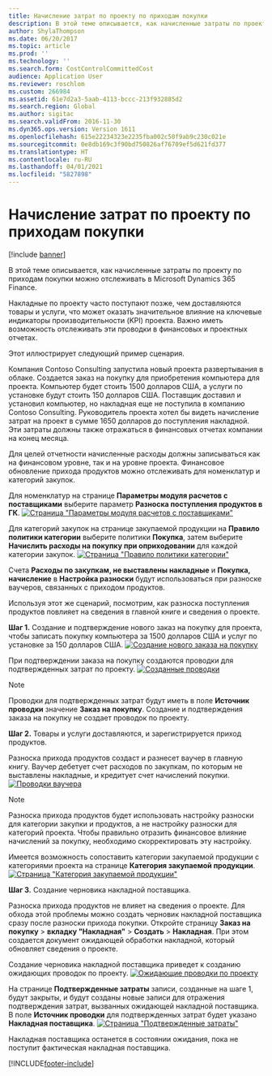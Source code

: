 ```yaml
---
title: Начисление затрат по проекту по приходам покупки
description: В этой теме описывается, как начисленные затраты по проекту по приходам покупки можно отслеживать в Microsoft Dynamics 365 Finance.
author: ShylaThompson
ms.date: 06/20/2017
ms.topic: article
ms.prod: ''
ms.technology: ''
ms.search.form: CostControlCommittedCost
audience: Application User
ms.reviewer: roschlom
ms.custom: 266984
ms.assetid: 61e7d2a3-5aab-4113-bccc-213f932885d2
ms.search.region: Global
ms.author: sigitac
ms.search.validFrom: 2016-11-30
ms.dyn365.ops.version: Version 1611
ms.openlocfilehash: 615e22234323e2235fba002c50f9ab9c230c021e
ms.sourcegitcommit: 0e8db169c3f90bd750826af76709ef5d621fd377
ms.translationtype: HT
ms.contentlocale: ru-RU
ms.lasthandoff: 04/01/2021
ms.locfileid: "5827898"
---
```

# <a name="project-cost-accrual-on-purchase-receipts"></a>Начисление затрат по проекту по приходам покупки

[!include [banner](../includes/banner.md)]

В этой теме описывается, как начисленные затраты по проекту по приходам покупки можно отслеживать в Microsoft Dynamics 365 Finance. 

Накладные по проекту часто поступают позже, чем доставляются товары и услуги, что может оказать значительное влияние на ключевые индикаторы производительности (KPI) проекта. Важно иметь возможность отслеживать эти проводки в финансовых и проектных отчетах.

Этот иллюстрирует следующий пример сценария. 

Компания Contoso Consulting запустила новый проекта развертывания в облаке. Создается заказ на покупку для приобретения компьютера для проекта. Компьютер будет стоить 1500 долларов США, а услуги по установке будут стоить 150 долларов США. Поставщик доставил и установил компьютер, но накладная еще не поступила в компанию Contoso Consulting. Руководитель проекта хотел бы видеть начисление затрат на проект в сумме 1650 долларов до поступления накладной. Эти затраты должны также отражаться в финансовых отчетах компании на конец месяца. 

Для целей отчетности начисленные расходы должны записываться как на финансовом уровне, так и на уровне проекта. Финансовое обновление прихода продуктов можно отслеживать для номенклатур и категорий закупок. 

Для номенклатур на странице **Параметры модуля расчетов с поставщиками** выберите параметр **Разноска поступления продуктов в ГК**.
[![Страница "Параметры модуля расчетов с поставщиками"](./media/accruals1-1024x409.png)](./media/accruals1.png) 

Для категорий закупок на странице закупаемой продукции на **Правило политики категории** выберите политики **Покупка**, затем выберите **Начислить расходы на покупку при оприходовании** для каждой категории закупок.
[![Страница "Правило политики категории"](./media/accruals2-1024x569.png)](./media/accruals2.png) 

Счета **Расходы по закупкам, не выставлены накладные** и **Покупка, начисление** в **Настройка разноски** будут использоваться при разноске ваучеров, связанных с приходом продуктов.

Используя этот же сценарий, посмотрим, как разноска поступления продуктов повлияет на сведения в главной книге и сведения о проекте. 

**Шаг 1.** Создание и подтверждение нового заказ на покупку для проекта, чтобы записать покупку компьютера за 1500 долларов США и услуг по установке за 150 долларов США.
[![Создание нового заказа на покупку](./media/accruals4-1024x497.png)](./media/accruals4.png) 

При подтверждении заказа на покупку создаются проводки для подтвержденных затрат по проекту. 
[![Созданные проводки](./media/accruals5-1024x219.png)](./media/accruals5.png) 

> [!NOTE]
> Проводки для подтвержденных затрат будут иметь в поле **Источник проводки** значение **Заказ на покупку**. Создание и подтверждения заказа на покупку не создает проводок по проекту. 

**Шаг 2.** Товары и услуги доставляются, и зарегистрируется приход продуктов. 

Разноска прихода продуктов создаст и разнесет ваучер в главную книгу. Ваучер дебетует счет расходов по закупкам, по которым не выставлены накладные, и кредитует счет начислений покупки. 
[![Проводки ваучера](./media/accruals6-1024x214.png)](./media/accruals6.png)

> [!NOTE]
> Разноска прихода продуктов будет использовать настройку разноски для категории закупки и продуктов, а не настройку разноски для категорий проекта. Чтобы правильно отразить финансовое влияние начислений за покупку, необходимо скорректировать эту настройку. 

Имеется возможность сопоставить категории закупаемой продукции с категориями проекта на странице **Категория закупаемой продукции**.
[![Страница "Категория закупаемой продукции"](./media/accruals7-1024x390.png)](./media/accruals7.png)

**Шаг 3.** Создание черновика накладной поставщика. 

Разноска прихода продуктов не влияет на сведения о проекте. Для обхода этой проблемы можно создать черновик накладной поставщика сразу после разноски прихода покупки. Откройте страницу **Заказ на покупку** &gt; **вкладку "Накладная"** &gt; **Создать** &gt; **Накладная**. При этом создается документ ожидающей обработки накладной, который обновляет сведения о проекте. 

Создание черновика накладной поставщика приведет к созданию ожидающих проводок по проекту. 
[![Ожидающие проводки по проекту](./media/accruals8-1024x225.png)](./media/accruals8.png) 

На странице **Подтвержденные затраты** записи, созданные на шаге 1, будут закрыты, и будут созданы новые записи для отражения подтверждения затрат, вызванных ожидающей накладной поставщика. В поле **Источник проводки** для подтвержденных затрат будет указано **Накладная поставщика**.
[![Страница "Подтвержденные затраты"](./media/accruals9-1024x200.png)](./media/accruals9.png)

Накладная поставщика останется в состоянии ожидания, пока не поступит фактическая накладная поставщика.





[!INCLUDE[footer-include](../../includes/footer-banner.md)]